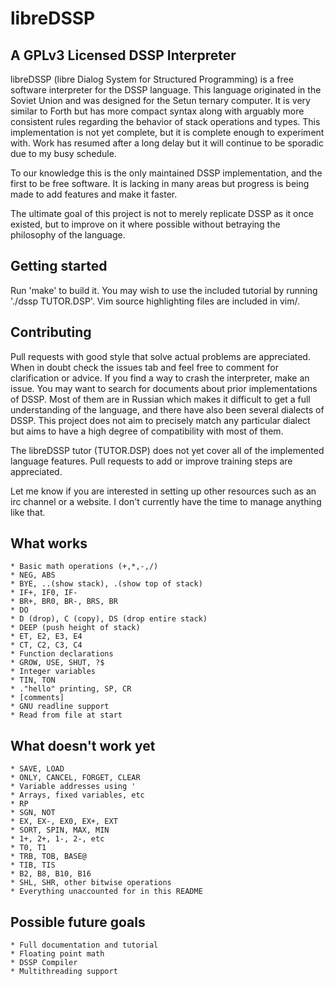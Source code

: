 # libreDSSP
## A GPLv3 Licensed DSSP Interpreter

libreDSSP (libre Dialog System for Structured Programming) is a free software interpreter for the DSSP language. This language originated in the Soviet Union and was designed for the Setun ternary computer. It is very similar to Forth but has more compact syntax along with arguably more consistent rules regarding the behavior of stack operations and types. This implementation is not yet complete, but it is complete enough to experiment with. Work has resumed after a long delay but it will continue to be sporadic due to my busy schedule.

To our knowledge this is the only maintained DSSP implementation, and the first to be free software. It is lacking in many areas but progress is being made to add features and make it faster.

The ultimate goal of this project is not to merely replicate DSSP as it once existed, but to improve on it where possible without betraying the philosophy of the language.

## Getting started
Run 'make' to build it. You may wish to use the included tutorial by running './dssp TUTOR.DSP'.
Vim source highlighting files are included in vim/.

## Contributing
Pull requests with good style that solve actual problems are appreciated. When in doubt check the issues tab and feel free to comment for clarification or advice. If you find a way to crash the interpreter, make an issue. You may want to search for documents about prior implementations of DSSP. Most of them are in Russian which makes it difficult to get a full understanding of the language, and there have also been several dialects of DSSP. This project does not aim to precisely match any particular dialect but aims to have a high degree of compatibility with most of them.

The libreDSSP tutor (TUTOR.DSP) does not yet cover all of the implemented language features. Pull requests to add or improve training steps are appreciated.

Let me know if you are interested in setting up other resources such as an irc channel or a website. I don't currently have the time to manage anything like that.

## What works
	* Basic math operations (+,*,-,/)
	* NEG, ABS
	* BYE, ..(show stack), .(show top of stack)
	* IF+, IF0, IF-
	* BR+, BR0, BR-, BRS, BR
	* DO
	* D (drop), C (copy), DS (drop entire stack)
	* DEEP (push height of stack)
	* ET, E2, E3, E4
	* CT, C2, C3, C4
	* Function declarations
	* GROW, USE, SHUT, ?$
	* Integer variables
	* TIN, TON
	* ."hello" printing, SP, CR
	* [comments]
	* GNU readline support
	* Read from file at start

## What doesn't work yet
	* SAVE, LOAD
	* ONLY, CANCEL, FORGET, CLEAR
	* Variable addresses using '
	* Arrays, fixed variables, etc
	* RP
	* SGN, NOT
	* EX, EX-, EX0, EX+, EXT
	* SORT, SPIN, MAX, MIN
	* 1+, 2+, 1-, 2-, etc
	* T0, T1
	* TRB, TOB, BASE@
	* TIB, TIS
	* B2, B8, B10, B16
	* SHL, SHR, other bitwise operations
	* Everything unaccounted for in this README

## Possible future goals
	* Full documentation and tutorial
	* Floating point math
	* DSSP Compiler
	* Multithreading support
